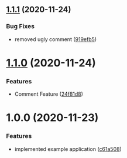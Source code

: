 ## [1.1.1](https://github.com/Aspern/semantic-release-maven/compare/v1.1.0...v1.1.1) (2020-11-24)


### Bug Fixes

* removed ugly comment ([919efb5](https://github.com/Aspern/semantic-release-maven/commit/919efb53208712a78af928c0d87ab701cbe255ac))

# [1.1.0](https://github.com/Aspern/semantic-release-maven/compare/v1.0.0...v1.1.0) (2020-11-24)


### Features

* Comment Feature ([24f81d8](https://github.com/Aspern/semantic-release-maven/commit/24f81d8aeac75d0469961f089e68711760b31317))

# 1.0.0 (2020-11-23)


### Features

* implemented example application ([c61a508](https://github.com/Aspern/semantic-release-maven/commit/c61a508c3876413ca6710de96aa3d1d712fbf697))
